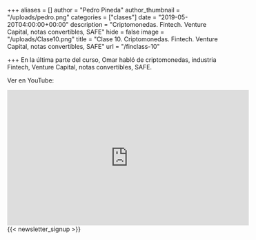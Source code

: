 +++
aliases = []
author = "Pedro Pineda"
author_thumbnail = "/uploads/pedro.png"
categories = ["clases"]
date = "2019-05-20T04:00:00+00:00"
description = "Criptomonedas. Fintech. Venture Capital, notas convertibles, SAFE"
hide = false
image = "/uploads/Clase10.png"
title = "Clase 10. Criptomonedas. Fintech. Venture Capital, notas convertibles, SAFE"
url = "/finclass-10"

+++
En la última parte del curso, Omar habló de criptomonedas, industria Fintech, Venture Capital, notas convertibles, SAFE. 

Ver en YouTube:

<div style="text-align:center">
<iframe width="560" height="315" src="https://www.youtube.com/embed/rN14GpL7PTc" frameborder="0" allow="accelerometer; autoplay; encrypted-media; gyroscope; picture-in-picture" allowfullscreen></iframe>
</div>
 {{< newsletter_signup >}}